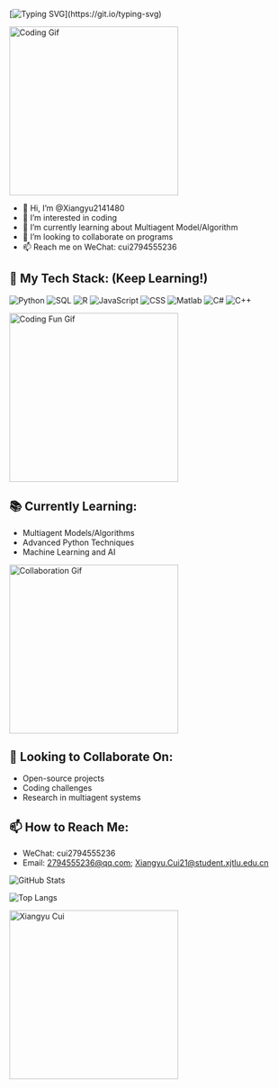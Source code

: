 [![Typing SVG](https://readme-typing-svg.demolab.com?font=Fira+Code&pause=1000&color=654AF7&width=435&lines=Stay+hungry%2C+stay+foolish.)](https://git.io/typing-svg)

<img src="https://media.giphy.com/media/26tn33aiTi1jkl6H6/giphy.gif" alt="Coding Gif" width="300"/>

- 👋 Hi, I’m @Xiangyu2141480
- 👀 I’m interested in coding
- 🌱 I’m currently learning about Multiagent Model/Algorithm
- 💞️ I’m looking to collaborate on programs
- 📫 Reach me on WeChat: cui2794555236

## 🔧 My Tech Stack: (Keep Learning!)
![Python](https://img.shields.io/badge/-Python-3776AB?style=flat-square&logo=Python&logoColor=white)
![SQL](https://img.shields.io/badge/-SQL-4479A1?style=flat-square&logo=MySQL&logoColor=white)
![R](https://img.shields.io/badge/-R-276DC3?style=flat-square&logo=R&logoColor=white)
![JavaScript](https://img.shields.io/badge/-JavaScript-F7DF1E?style=flat-square&logo=JavaScript&logoColor=black)
![CSS](https://img.shields.io/badge/-CSS-1572B6?style=flat-square&logo=CSS3&logoColor=white)
![Matlab](https://img.shields.io/badge/-Matlab-0076A8?style=flat-square&logo=Mathworks&logoColor=white)
![C#](https://img.shields.io/badge/-C%23-239120?style=flat-square&logo=C-Sharp&logoColor=white)
![C++](https://img.shields.io/badge/-C++-00599C?style=flat-square&logo=C%2B%2B&logoColor=white)

<img src="https://media.giphy.com/media/Ll22OhMLAlVDb8UQWe/giphy.gif" alt="Coding Fun Gif" width="300"/>

## 📚 Currently Learning:
- Multiagent Models/Algorithms
- Advanced Python Techniques
- Machine Learning and AI

<img src="https://media.giphy.com/media/2IudUHdI075HL02Pkk/giphy.gif" alt="Collaboration Gif" width="300"/>

## 🤝 Looking to Collaborate On:
- Open-source projects
- Coding challenges
- Research in multiagent systems

## 📫 How to Reach Me:
- WeChat: cui2794555236
- Email: 2794555236@qq.com; Xiangyu.Cui21@student.xjtlu.edu.cn

![GitHub Stats](https://github-readme-stats.vercel.app/api?username=Xiangyu2141480&show_icons=true&theme=radical)

![Top Langs](https://github-readme-stats.vercel.app/api/top-langs/?username=Xiangyu2141480&layout=compact&theme=radical)

<img src="https://github.com/Xiangyu2141480/Xiangyu2141480/assets/137604408/480309ae-43ea-4dd7-891d-7e59330c7892" alt="Xiangyu Cui" width="300"/>
